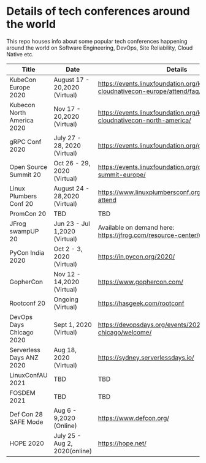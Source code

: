 # Details of tech conferences around the world

This repo houses info about some popular tech conferences happening
around the world on Software Engineering, DevOps, Site Reliability,
Cloud Native etc.

| Title				|	Date			|				Details								|
| ----------------------------	| ---------------------------- 	| ----------------------------------------------------------------------------------------------|
| KubeCon Europe 2020		| August 17 - 20,2020 (Virtual)	| https://events.linuxfoundation.org/kubecon-cloudnativecon-europe/attend/faq/#registration	|
| Kubecon North America 2020	| Nov 17 - 20,2020 (Virtual)	| https://events.linuxfoundation.org/kubecon-cloudnativecon-north-america/			|
| gRPC Conf 2020		| July 27 - 28, 2020 (Virtual)	| https://events.linuxfoundation.org/grpc-conf/							|
| Open Source Summit 20		| Oct 26 - 29, 2020 (Virtual)	| https://events.linuxfoundation.org/open-source-summit-europe/					|
| Linux Plumbers Conf 20	| August 24 - 28,2020 (Virtual)	| https://www.linuxplumbersconf.org/event/7/page/47-attend					|
| PromCon 20	      		| TBD	      	      		| TBD												|
| JFrog swampUP 20		| Jun 23 - Jul 1,2020 (Virtual)	| Available on demand here: https://jfrog.com/resource-center/user-conference/			|
| PyCon India 2020		| Oct 2 - 3, 2020 (Virtual)	| https://in.pycon.org/2020/									|
| GopherCon   			| Nov 12 - 14,2020 (Virtual)	| https://www.gophercon.com/									|
| Rootconf 20			| Ongoing (Virtual)		| https://hasgeek.com/rootconf									|
| DevOps Days Chicago 2020	| Sept 1, 2020 (Virtual)	| https://devopsdays.org/events/2020-chicago/welcome/						|
| Serverless Days ANZ 2020	| Aug 18, 2020 (Virtual)	| https://sydney.serverlessdays.io/								|
| LinuxConfAU 2021    		| TBD 	       			| TBD												|
| FOSDEM 2021 			| TBD				| TBD												|
| Def Con 28 SAFE Mode		| Aug 6 - 9,2020 (Online)	| https://www.defcon.org/									|
| HOPE 2020  	  		| July 25 - Aug 2, 2020(online)	| https://hope.net/										|